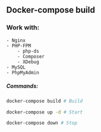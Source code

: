 ## Docker-compose build

### Work with:

```
- Nginx
- PHP-FPM
    - php-ds
    - Composer
    - XDebug
- MySQL
- PhpMyAdmin
```

##### Commands:

```bash
docker-compose build # Build
```

```bash
docker-compose up -d # Start
```

```bash
docker-compose down # Stop
```
